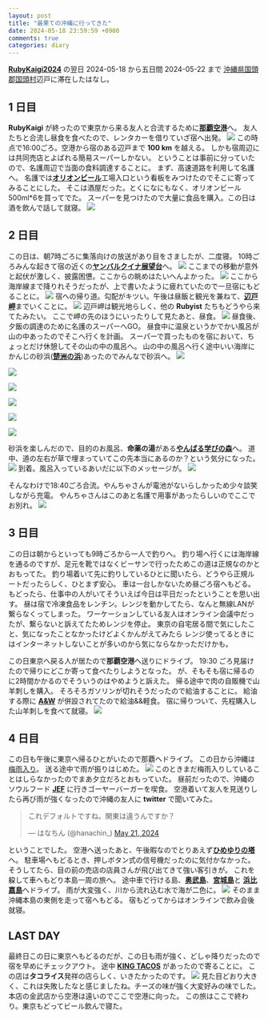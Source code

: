 ```yaml
---
layout: post
title: "最果ての沖縄に行ってきた"
date: 2024-05-18 23:59:59 +0900
comments: true
categories: diary
---
```


[**RubyKaigi2024**](https://rubykaigi.org/2024) の翌日 2024-05-18 から五日間 2024-05-22 まで
[沖縄県国頭郡国頭村](http://www.vill.kunigami.okinawa.jp/)辺戸に滞在したはなし。

## 1 日目

**RubyKaigi** が終ったので東京から来る友人と合流するために[**那覇空港**](https://www.naha-airport.co.jp/)へ。
友人たちと合流し昼食を食べたので、レンタカーを借りていざ宿へ出発。
![](/images/go2hedo.webp)
この時点で16:00ごろ。空港から宿のある辺戸まで **100 km** を越える。
しかも宿周辺には共同売店とよばれる簡易スーパーしかない。
ということは事前に分っていたので、名護周辺で当面の食料調達することに。
まず、高速道路を利用して名護へ。
名護では[**オリオンビール**](https://www.orionbeer.co.jp/)工場入口という看板をみつけたのでそこに寄ってみることにした。
そこは酒屋だった。とくになにもなく、オリオンビール500ml*6を買ってでた。
スーパーを見つけたので大量に食品を購入。この日は酒を飲んで話して就寝。
![](/images/photo/hedo-base-camp.webp)

## 2 日目

この日は、朝7時ごろに集落向けの放送があり目をさましたが、二度寝。
10時ごろみんな起きて宿の近くの[**ヤンバルクイナ展望台**](http://kunigami-kikakukanko.com/itiran/07.html)へ。
![](/images/photo/hedo-yanbaru-kuina-view-point.webp)
ここまでの移動が意外と起伏が激しく、披露困憊。ここからの眺めはたいへんよかった。
![](/images/photo/hedo-yanbaru-kuina-view-hedo-misaki.webp)
ここから海岸線まで降りれそうだったが、上で書いたように疲れていたので一旦宿にもどることに。
![](/images/photo/hedo-yanbaru-kuina-view-point-return.webp)
宿への帰り道。勾配がキツい。午後は昼飯と観光を兼ねて、[**辺戸岬**](http://kunigami-kikakukanko.com/itiran/06.html)までいくことに。
![](/images/photo/hedo-misaki-view-yoron-bird.webp)
辺戸岬は観光地らしく、他の **Rubyist** たちもどうやら来てたみたい。
ここで岬の先のほうにいったりして見たあと、昼食。
![](/images/photo/hedo-misaki-messi.webp)
昼食後、夕飯の調達のために名護のスーパーへGO。
昼食中に温泉というかでかい風呂が山の中あったのでそこへ行くを計画。
スーパーで買ったものを宿において、ちょっとだけ休憩してその山の中の風呂へ。
山の中の風呂へ行く途中いい海岸にかんじの砂浜([**楚洲の浜**](https://okinawa-bookmark.com/beach/kunigami-beach/sosu-sunahama/))あったのでみんなで砂浜へ。
![](/images/photo/hedo-yanbaru-sosu-no-hama-iwa.webp)

![](/images/photo/hedo-yanbaru-sosu-no-hama-wave.webp)

![](/images/photo/hedo-yanbaru-sosu-no-hama-sango.webp)

![](/images/photo/hedo-yanbaru-sosu-no-hama-river.webp)

![](/images/photo/hedo-yanbaru-sosu-no-hama-yadokari.webp)

![](/images/photo/hedo-yanbaru-sosu-no-hama-ashiato.webp)

砂浜を楽しんだので、目的のお風呂、**命薬の湯**がある[**やんばる学びの森**](https://yanbaru-manabi.com/)へ。
道中、道の左右が草で埋まっていてこの先本当にあるのか？という気分になった。
![](/images/photo/hedo-yanbaru-manabi-no-mori-kanban.webp)
到着。風呂入っているあいだに以下のメッセージが。
![](/images/screenshot/yancya-comes-manabi-no-mori.webp)

そんなわけで18:40ごろ合流。やんちゃさんが電池がないらしかっため少々談笑しながら充電。
やんちゃさんはこのあと名護で用事があったらしいのでここでお別れ。
![](/images/photo/hedo-yanbaru-manabi-no-mori-yancya.webp)

## 3 日目
この日は朝からといっても9時ごろから一人で釣りへ。
釣り場へ行くには海岸線を通るのですが、足元を靴ではなくビーサンで行ったためこの道は正規なのかとおもってた。
釣り場着いて先に釣りしているひとに聞いたら、どうやら正規ルートだったらしく、ひとまず安心。
車は一台しかないため昼ごろ宿へもどる。もどったら、仕事中の人がいてそういえば今日は平日だったということを思い出す。
昼は宿で冷凍食品をレンチン。レンジを動かしてたら、なんと無線LANが繋らなくってしまった。
ワーケーションしている友人はオンライン会議中だったが、繋らないと訴えてたためレンジを停止。
東京の自宅居る間で気にしたこと、気になったことなかったけどよくかんがえてみたら
レンジ使ってるときにはインターネットしないことが多いのから気にならなかっただけかも。

この日東京へ戻る人が居たので**那覇空港**へ送りにドライブ。
19:30 ごろ見届けたので帰りにどこか寄って食べたりしようとなった。
が、そもそも宿に帰るのに2時間かかるのでそういうのはやめようと訴えた。
帰る途中で肉の自販機で山羊刺しを購入。
そろそろガソリンが切れそうだったので給油することに。
給油する際に [**A&W**](https://www.awok.co.jp/) が併設されてたので給油&&軽食。
宿に帰りついて、先程購入した山羊刺しを食べて就寝。
![](/images/photo/hedo-base-camp-freezed-goat.webp)

## 4 日目

この日も午後に東京へ帰るひとがいたので那覇へドライブ。
この日から沖縄は[梅雨入り](https://weathernews.jp/s/topics/202405/170105/)。
送る途中で雨が振りはじめた。
![](/images/photo/hedo-round-main-island-rain.webp)
このときまだ梅雨入りしていることはしらなかったのでまあ夕立だろとおもっていた。
昼前だったので、沖縄のソウルフード [**JEF**](https://jefokinawa.co.jp/) に行きゴーヤーバーガーを喫食。
空港着いて友人を見送りしたら再び雨が強くなったので沖縄の友人に **twitter** で聞いてみた。

<blockquote class="twitter-tweet"><p lang="ja" dir="ltr">これデフォルトですね。関東は違うんですか？</p>&mdash; はなちん (@hanachin_) <a href="https://twitter.com/hanachin_/status/1792788936089387237?ref_src=twsrc%5Etfw">May 21, 2024</a></blockquote> <script async src="https://platform.twitter.com/widgets.js" charset="utf-8"></script>

ということでした。
空港へ送ったあと、午後暇なのでとりあえず[**ひめゆりの塔**](https://www.himeyuri.or.jp/)へ。
駐車場へもどるとき、押しボタン式の信号機だったのに気付かなかった。
そうしてたら、目の前の売店の店員さんが飛び出てきて強い客引きが。
これを躱して車へもどり本島一周の旅へ。
途中車で行ける島、[**奥武島**](https://www.okinawastory.jp/spot/1276)、[**宮城島**](https://www.okinawastory.jp/spot/1287)と
[**浜比嘉島**](https://www.okinawastory.jp/spot/1269)へドライブ。
雨が大変強く、川から流れ込む水で海が二色に。
![](/images/photo/hedo-round-main-island-binary.webp)
そのまま沖縄本島の東側を走って宿へもどる。
宿もどってからはオンラインで飲み会後就寝。

## LAST DAY
最終日この日に東京へもどるのだが、この日も雨が強く、どしゃ降りだったので宿を早めにチェックアウト。
途中 [**KING TACOS**](https://tabelog.com/okinawa/A4703/A470302/47011602/) があったので寄ることに。
この店は**タコライス**発祥の店らしく、いきたかったのです。
![](/images/photo/hedo-king-machi-king-tacos.webp)
見た目どおり大きく、これは失敗したなと感じましたね。チーズの味が強く大変好みの味でした。
本店の金武店から空港は遠いのでここで空港に向った。
この旅はここで終わり。東京もどってビール飲んで寝た。
